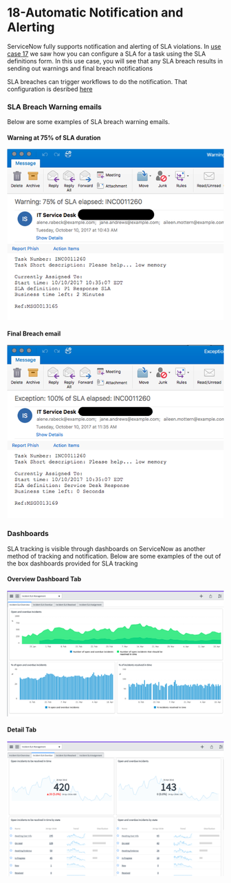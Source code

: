 # 18-Automatic Notification and Alerting
ServiceNow fully supports notification and alerting of SLA violations. 
In [use case 17]() we saw how you can configure a SLA for a task using the SLA definitions form. In this use case, you will see that any SLA
breach results in sending out warnings and final breach notifications

SLA breaches can trigger workflows to do the notification. That configuration is desribed [here](https://docs.servicenow.com/bundle/kingston-servicenow-platform/page/administer/workflow-administration/task/t_CreateAWorkflowFromSLADefinition.html)

### SLA Breach Warning emails
Below are some examples of SLA breach warning emails. 
#### Warning at 75% of SLA duration
![Step](https://github.com/jamesnyika/SNOWUseCases/raw/master/images/SLAWarn1.png)

#### Final Breach email
![Step](https://github.com/jamesnyika/SNOWUseCases/raw/master/images/SLAWarn2.png)


### Dashboards
SLA tracking is visible through dashboards on ServiceNow as another method of tracking and notification. Below are some examples of the out of the box dashboards provided for SLA tracking

#### Overview Dashboard Tab
![Step](https://github.com/jamesnyika/SNOWUseCases/raw/master/images/SLAd1.png)

#### Detail Tab
![Step](https://github.com/jamesnyika/SNOWUseCases/raw/master/images/SLAd2.png)

